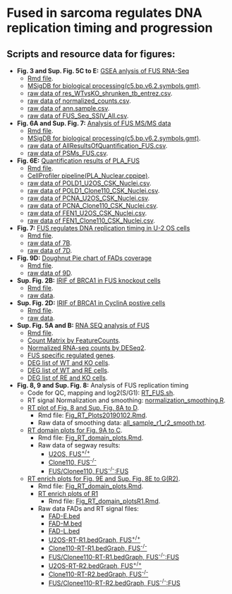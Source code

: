 # Fused in sarcoma regulates DNA replication timing and progression
## Scripts and resource data for figures:
* __Fig. 3 and Sup. Fig. 5C to E:__ [GSEA anlysis of FUS RNA-Seq](/Fig_GSEA_FUS.md)
  * [Rmd file](code/Fig_GSEA_FUS.Rmd).
  * [MSigDB for biological processing(c5.bp.v6.2.symbols.gmt)](data/).
  * [raw data of res_WTvsKO_shrunken_tb_entrez.csv](data/res_WTvsKO_shrunken_tb_entrez.csv).
  * [raw data of normalized_counts.csv](data/normalized_counts.csv).
  * [raw data of ann.sample.csv](data/ann.sample.csv).
  * [raw data of FUS_Seq_SSIV_All.csv](data/FUS_Seq_SSIV_All.csv).
* __Fig. 6A and Sup. Fig. 7:__ [Analysis of FUS MS/MS data](/fig_FUS_MS.md)
  * [Rmd file](code/fig_FUS_MS.Rmd).
  * [MSigDB for biological processing(c5.bp.v6.2.symbols.gmt)](data/).
  * [raw data of AllResultsOfQuantification_FUS.csv](data/AllResultsOfQuantification_FUS.csv).
  * [raw data of PSMs_FUS.csv](data/PSMs_FUS.csv).
* __Fig. 6E:__ [Quantification results of PLA_FUS](/Fig_PLA_FUS.md)
  * [Rmd file](code/Fig_PLA_FUS.Rmd).
  * [CellProfiler pipeline(PLA_Nuclear.cppipe)](code/).
  * [raw data of POLD1_U2OS_CSK_Nuclei.csv](data/POLD1_U2OS_CSK_Nuclei.csv).
  * [raw data of POLD1_Clone110_CSK_Nuclei.csv](data/POLD1_Clone110_CSK_Nuclei.csv).
  * [raw data of PCNA_U2OS_CSK_Nuclei.csv](data/PCNA_U2OS_CSK_Nuclei.csv).
  * [raw data of PCNA_Clone110_CSK_Nuclei.csv](data/PCNA_Clone110_CSK_Nuclei.csv).
  * [raw data of FEN1_U2OS_CSK_Nuclei.csv](data/FEN1_U2OS_CSK_Nuclei.csv).
  * [raw data of FEN1_Clone110_CSK_Nuclei.csv](data/FEN1_Clone110_CSK_Nuclei.csv).
* __Fig. 7:__ [FUS regulates DNA replication timing in U-2 OS cells](/barplot_RT_FUS-KO.md)
  * [Rmd file](code/barplot_RT_FUS-KO.Rmd).
  * [raw data of 7B](data/RT_EdU_FUS-KO.csv).
  * [raw data of 7D](data/RT_BrdU_DoubleThymidine_FUS.csv).
* __Fig. 9D:__ [Doughnut Pie chart of FADs coverage](/PieChart_FADs_Coverage.md)
  * [Rmd file](code/PieChart_FADs_Coverage.Rmd).
  * [raw data of 9D](data/FADs_coverage.csv).
* __Sup. Fig. 2B:__ [IRIF of BRCA1 in FUS knockout cells](/fig_IRIF_BRCA1_FUS-KO.md)
  * [Rmd file](code/fig_IRIF_BRCA1_FUS-KO.Rmd).
  * [raw data](data/IRIF_BRCA1_mock_15min.csv).
* __Sup. Fig. 2D:__ [IRIF of BRCA1 in CyclinA postive cells](/fig_IRIF_BRCA1_CyclinA.md)
  * [Rmd file](code/fig_IRIF_BRCA1_CyclinA.Rmd).
  * [raw data](data/IRIF_BRCA1_CyclinA.csv).
* __Sup. Fig. 5A and B:__ [RNA SEQ analysis of FUS](/Fig_FUS_RnaSeqDESeq2.md)
  * [Rmd file](code/Fig_FUS_RnaSeqDESeq2.Rmd).
  * [Count Matrix by FeatureCounts](data/fus_featurecounts.txt.Rmatrix.txt).
  * [Normalized RNA-seq counts by DESeq2](data/normalized_counts.csv).
  * [FUS specific regulated genes](data/FusSpeRegulatedGenes.csv).
  * [DEG list of WT and KO cells](data/sigWTvsKO_DESeq2.csv).
  * [DEG list of WT and RE cells](data/sigWTvsRE_DESeq2.csv).
  * [DEG list of RE and KO cells](data/sigREvsKO_DESeq2.csv).
* __Fig. 8, 9 and Sup. Fig. 8:__ Analysis of FUS replication timing
    * Code for QC, mapping and log2(S/G1): [RT_FUS.sh](code/RT_FUS.sh).
    * RT signal Normalization and smoothing: [normalization_smoothing.R](code/normalization_smoothing.R).
    * [RT plot of Fig. 8 and Sup. Fig. 8A to D](/Fig_RT_Plots20190102.md).
      * Rmd file: [Fig_RT_Plots20190102.Rmd](code/Fig_RT_Plots20190102.Rmd).
      * Raw data of smoothing data: [all_sample_r1_r2_smooth.txt](data/all_sample_r1_r2_smooth.txt).
    * [RT domain plots for Fig. 9A to C](/Fig_RT_domain_plots.md).
      * Rmd file: [Fig_RT_domain_plots.Rmd](code/Fig_RT_domain_plots.Rmd).
      * Raw data of segway results:
        * [U2OS, FUS<sup>+/+</sup>](data/U2OS_segway.bed)
        * [Clone110, FUS<sup>-/-</sup>](data/Clone110_segway.bed)
        * [FUS/Clonee110, FUS<sup>-/-</sup>:FUS](data/FUSClone110_segway.bed)
    * [RT enrich plots for Fig. 9E and Sup. Fig. 8E to G(R2)](/FigRtEnrichment.md).
        * Rmd file: [Fig_RT_domain_plots.Rmd](code/FigRtEnrichment.Rmd).
        * [RT enrich plots of R1](/FigRtEnrichmentR1.md)
          * Rmd file: [Fig_RT_domain_plotsR1.Rmd](code/FigRtEnrichmentR1.Rmd).
        * Raw data FADs and RT signal files:
          * [FAD-E.bed](data/ERD_lost.bed)
          * [FAD-M.bed](data/MRD_lost.bed)
          * [FAD-L.bed](data/LRD_lost.bed)
          * [U2OS-RT-R1.bedGraph, FUS<sup>+/+</sup>](data/U2OS_RT_R1-X_Loess_smoothing.bedGraph)
          * [Clone110-RT-R1.bedGraph, FUS<sup>-/-</sup>](data/Clone110_RT_R1-X_Loess_smoothing.bedGraph)
          * [FUS/Clonee110-RT-R1.bedGraph, FUS<sup>-/-</sup>:FUS](data/FUSClone110_RT_R1-X_Loess_smoothing.bedGraph)
          * [U2OS-RT-R2.bedGraph, FUS<sup>+/+</sup>](data/U2OS_RT_R2-X_Loess_smoothing.bedGraph)
          * [Clone110-RT-R2.bedGraph, FUS<sup>-/-</sup>](data/Clone110_RT_R2-X_Loess_smoothing.bedGraph)
          * [FUS/Clonee110-RT-R2.bedGraph, FUS<sup>-/-</sup>:FUS](data/FUSClone110_RT_R2-X_Loess_smoothing.bedGraph)
